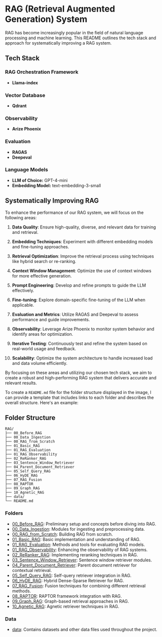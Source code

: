 # RAG (Retrieval Augmented Generation) System

RAG has become increasingly popular in the field of natural language processing and machine learning. This README outlines the tech stack and approach for systematically improving a RAG system.

## Tech Stack

### RAG Orchestration Framework

- **Llama-index**

### Vector Database

- **Qdrant**

### Observability

- **Arize Phoenix**

### Evaluation

- **RAGAS**
- **Deepeval**

### Language Models

- **LLM of Choice:** GPT-4-mini
- **Embedding Model:** text-embedding-3-small

## Systematically Improving RAG

To enhance the performance of our RAG system, we will focus on the following areas:

1. **Data Quality**: Ensure high-quality, diverse, and relevant data for training and retrieval.

2. **Embedding Techniques**: Experiment with different embedding models and fine-tuning approaches.

3. **Retrieval Optimization**: Improve the retrieval process using techniques like hybrid search or re-ranking.

4. **Context Window Management**: Optimize the use of context windows for more effective generation.

5. **Prompt Engineering**: Develop and refine prompts to guide the LLM effectively.

6. **Fine-tuning**: Explore domain-specific fine-tuning of the LLM when applicable.

7. **Evaluation and Metrics**: Utilize RAGAS and Deepeval to assess performance and guide improvements.

8. **Observability**: Leverage Arize Phoenix to monitor system behavior and identify areas for optimization.

9. **Iterative Testing**: Continuously test and refine the system based on real-world usage and feedback.

10. **Scalability**: Optimize the system architecture to handle increased load and data volume efficiently.

By focusing on these areas and utilizing our chosen tech stack, we aim to create a robust and high-performing RAG system that delivers accurate and relevant results.

To create a `README.md` file for the folder structure displayed in the image, I can provide a template that includes links to each folder and describes the overall structure. Here's an example:

## Folder Structure

```plaintext
RAG/
├── 00_Before_RAG
├── 00_Data_Ingestion
├── 00_RAG_from_Scratch
├── 01_Basic_RAG
├── 01_RAG_Evaluation
├── 01_RAG_Observability
├── 02_ReRanker_RAG
├── 03_Sentence_Window_Retriever
├── 04_Parent_Document_Retriever
├── 05_Self_Query_RAG
├── 06_HyDE_RAG
├── 07_RAG_Fusion
├── 08_RAPTOR
├── 09_Graph_RAG
├── 10_Agnetic_RAG
├── data/
└── README.md
```

### Folders

- [00_Before_RAG](./00_Before_RAG/): Preliminary setup and concepts before diving into RAG.
- [00_Data_Ingestion](./00_Data_Ingestion/): Modules for ingesting and preprocessing data.
- [00_RAG_from_Scratch](./00_RAG_from_Scratch/): Building RAG from scratch.
- [01_Basic_RAG](./01_Basic_RAG/): Basic implementation and understanding of RAG.
- [01_RAG_Evaluation](./01_RAG_Evaluation/): Methods and tools for evaluating RAG models.
- [01_RAG_Observability](./01_RAG_Observability/): Enhancing the observability of RAG systems.
- [02_ReRanker_RAG](./02_ReRanker_RAG/): Implementing reranking techniques in RAG.
- [03_Sentence_Window_Retriever](./03_Sentence_Window_Retriever/): Sentence window retriever modules.
- [04_Parent_Document_Retriever](./04_Parent_Document_Retriever/): Parent document retriever for contextual retrieval.
- [05_Self_Query_RAG](./05_Self_Query_RAG/): Self-query retriever integration in RAG.
- [06_HyDE_RAG](./06_HyDE_RAG/): Hybrid Dense-Sparse Retriever for RAG.
- [07_RAG_Fusion](./07_RAG_Fusion/): Fusion techniques for combining different retrieval methods.
- [08_RAPTOR](./08_RAPTOR/): RAPTOR framework integration with RAG.
- [09_Graph_RAG](./09_Graph_RAG/): Graph-based retrieval approaches in RAG.
- [10_Agnetic_RAG](./10_Agnetic_RAG/): Agnetic retriever techniques in RAG.

### Data

- [data](./data/): Contains datasets and other data files used throughout the project.

